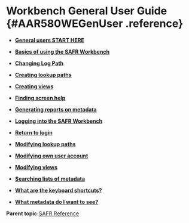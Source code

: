 # Workbench General User Guide {#AAR580WEGenUser .reference}

-   **[General users START HERE](../html/WETGAGenUserStart.md)**  

-   **[Basics of using the SAFR Workbench](../html/WEABasicsWE.md)**  

-   **[Changing Log Path](../html/WETZChgLogPath.md)**  

-   **[Creating lookup paths](../html/WETGCrLooP.md)**  

-   **[Creating views](../html/WETGCrView.md)**  

-   **[Finding screen help](../html/WETZFindHelp.md)**  

-   **[Generating reports on metadata](../html/WETGGenReports.md)**  

-   **[Logging into the SAFR Workbench](../html/WETGLogin.md)**  

-   **[Return to login](../html/WETGLoginDiffEnv.md)**  

-   **[Modifying lookup paths](../html/WETGMoLooP.md)**  

-   **[Modifying own user account](../html/WETGMoSelf.md)**  

-   **[Modifying views](../html/WETGMoView.md)**  

-   **[Searching lists of metadata](../html/WETZSearchMList.md)**  

-   **[What are the keyboard shortcuts?](../html/WERFaq1KeybSh.md)**  

-   **[What metadata do I want to see?](../html/WERFaqBSeeMetadata.md)**  


**Parent topic:**[SAFR Reference](../html/AAR500RefGuide.md)


